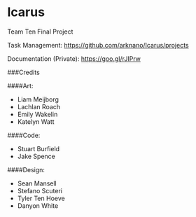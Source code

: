 # Icarus
Team Ten Final Project

Task Management: https://github.com/arknano/Icarus/projects

Documentation (Private): https://goo.gl/rJIPrw


###Credits

####Art:
- Liam Meijborg
- Lachlan Roach
- Emily Wakelin
- Katelyn Watt

####Code:
- Stuart Burfield
- Jake Spence

####Design:
- Sean Mansell
- Stefano Scuteri
- Tyler Ten Hoeve
- Danyon White
